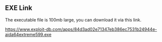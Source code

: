 ## EXE Link
The executable file is 100mb large, you can download it via this link. 

https://www.exploit-db.com/apps/84d3ad02e71347eb386ec7531b24944e-aida64extreme599.exe
